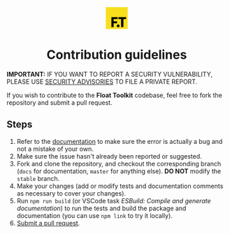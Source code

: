 <div align="center" style="margin-bottom: 0.5rem">
	<img src="https://raw.githubusercontent.com/float-toolkit/core/HEAD/media/ftlogo.svg" width="50" />
</div>

<h1 align="center">Contribution guidelines</h1>

**IMPORTANT:** IF YOU WANT TO REPORT A SECURITY VULNERABILITY, PLEASE USE
[SECURITY ADVISORIES](https://github.com/float-toolkit/core/security/advisories/new) TO FILE A PRIVATE REPORT.

If you wish to contribute to the **Float Toolkit** codebase, feel free to fork the repository and submit a pull request.

## Steps

1.  Refer to the [documentation](https://float-toolkit.web.app) to make sure the error is actually a bug and not a mistake of your
    own.
1.  Make sure the issue hasn't already been reported or suggested.
1.  Fork and clone the repository, and checkout the corresponding branch (`docs` for documentation, `master` for anything else). **DO
    NOT** modify the `stable` branch.
1.  Make your changes (add or modify tests and documentation comments as necessary to cover your changes).
1.  Run `npm run build` (or VSCode task _ESBuild: Compile and generate documentation_) to run the tests and build the package and
    documentation (you can use `npm link` to try it locally).
1.  [Submit a pull request](https://github.com/float-toolkit/core/compare).
